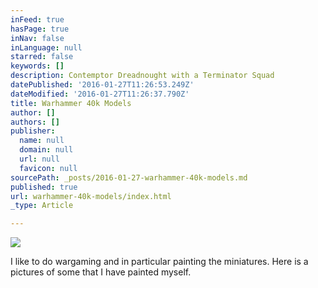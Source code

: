```yaml
---
inFeed: true
hasPage: true
inNav: false
inLanguage: null
starred: false
keywords: []
description: Contemptor Dreadnought with a Terminator Squad
datePublished: '2016-01-27T11:26:53.249Z'
dateModified: '2016-01-27T11:26:37.790Z'
title: Warhammer 40k Models
author: []
authors: []
publisher:
  name: null
  domain: null
  url: null
  favicon: null
sourcePath: _posts/2016-01-27-warhammer-40k-models.md
published: true
url: warhammer-40k-models/index.html
_type: Article

---
```

![](https://the-grid-user-content.s3-us-west-2.amazonaws.com/a0d8def6-2716-4d34-84cd-4f8eb5d97151.JPG)

I like to do wargaming and in particular painting the miniatures. Here is a pictures of some that I have painted myself.